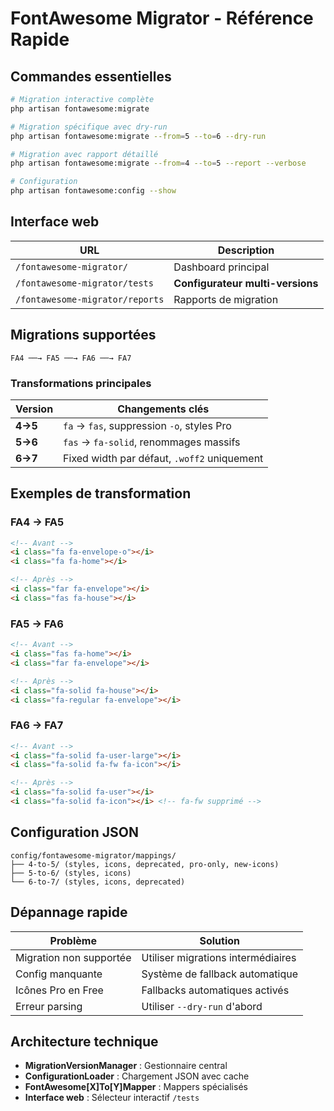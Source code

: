 # FontAwesome Migrator - Référence Rapide

## Commandes essentielles

```bash
# Migration interactive complète
php artisan fontawesome:migrate

# Migration spécifique avec dry-run
php artisan fontawesome:migrate --from=5 --to=6 --dry-run

# Migration avec rapport détaillé
php artisan fontawesome:migrate --from=4 --to=5 --report --verbose

# Configuration
php artisan fontawesome:config --show
```

## Interface web

| URL | Description |
|-----|-------------|
| `/fontawesome-migrator/` | Dashboard principal |
| `/fontawesome-migrator/tests` | **Configurateur multi-versions** |
| `/fontawesome-migrator/reports` | Rapports de migration |

## Migrations supportées

```
FA4 ──→ FA5 ──→ FA6 ──→ FA7
```

### Transformations principales

| Version | Changements clés |
|---------|------------------|
| **4→5** | `fa` → `fas`, suppression `-o`, styles Pro |
| **5→6** | `fas` → `fa-solid`, renommages massifs |
| **6→7** | Fixed width par défaut, `.woff2` uniquement |

## Exemples de transformation

### FA4 → FA5
```html
<!-- Avant -->
<i class="fa fa-envelope-o"></i>
<i class="fa fa-home"></i>

<!-- Après -->
<i class="far fa-envelope"></i>
<i class="fas fa-house"></i>
```

### FA5 → FA6
```html
<!-- Avant -->
<i class="fas fa-home"></i>
<i class="far fa-envelope"></i>

<!-- Après -->
<i class="fa-solid fa-house"></i>
<i class="fa-regular fa-envelope"></i>
```

### FA6 → FA7
```html
<!-- Avant -->
<i class="fa-solid fa-user-large"></i>
<i class="fa-solid fa-fw fa-icon"></i>

<!-- Après -->
<i class="fa-solid fa-user"></i>
<i class="fa-solid fa-icon"></i> <!-- fa-fw supprimé -->
```

## Configuration JSON

```
config/fontawesome-migrator/mappings/
├── 4-to-5/ (styles, icons, deprecated, pro-only, new-icons)
├── 5-to-6/ (styles, icons)
└── 6-to-7/ (styles, icons, deprecated)
```

## Dépannage rapide

| Problème | Solution |
|----------|----------|
| Migration non supportée | Utiliser migrations intermédiaires |
| Config manquante | Système de fallback automatique |
| Icônes Pro en Free | Fallbacks automatiques activés |
| Erreur parsing | Utiliser `--dry-run` d'abord |

## Architecture technique

- **MigrationVersionManager** : Gestionnaire central
- **ConfigurationLoader** : Chargement JSON avec cache
- **FontAwesome[X]To[Y]Mapper** : Mappers spécialisés
- **Interface web** : Sélecteur interactif `/tests`